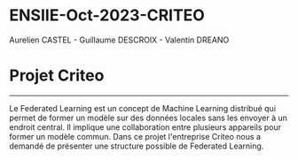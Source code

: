 # ENSIIE-Oct-2023-CRITEO

Aurelien CASTEL - Guillaume DESCROIX - Valentin DREANO

# Projet Criteo

---

Le Federated Learning est un concept de Machine Learning distribué qui permet de former un modèle sur des données locales sans les envoyer à un endroit central. Il implique une collaboration entre plusieurs appareils pour former un modèle commun.
Dans ce projet l'entreprise Criteo nous a demandé de présenter une structure possible de Federated Learning.
